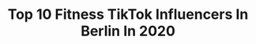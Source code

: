 ---
title: Top 10 Fitness TikTok Influencers In Berlin In 2020
description: >-
  Find top fitness TikTok influencers in Berlin in 2020. Most popular hashtags: #berlin #fitness #workout #party.
platform: TikTok
profiles:
  - username: "dailydoseoffashion"
    fullname: >-
      Cassy Anna💗
    location: "Germany"
    followers: 3491
    engagement: 909
    commentsToLikes: 0.028190
    id: ck9r99j2ifoi80j78fbqj4o0t
    verified: false
    hashtags: "#abs, #squatchallenge, #disney, #xoxogosipgirl"
  - username: "emmakantt"
    fullname: >-
      die Emma 🌞
    location: "Germany"
    followers: 159086
    engagement: 1142
    commentsToLikes: 0.007459
    id: ck81swwittq1w0j78mhlo8wj6
    verified: false
    hashtags: "#homeworkout, #dancechallenge, #style, #crush"
  - username: "kaihou718"
    fullname: >-
      user2430847450557
    location: "Germany"
    followers: 13784
    engagement: 943
    commentsToLikes: 0.008810
    id: cka0kfhm3mf5c0i78ge0qdhzp
    verified: false
    hashtags: "#dancemonkey, #kickups, #robbailey, #radioacitive"
  - username: "isek_"
    fullname: >-
      Isek_
    location: "Germany"
    followers: 10172
    engagement: 549
    commentsToLikes: 0.014468
    id: ck8koavrdgw340j78nmgucivc
    verified: false
    hashtags: "#herbst, #shooting, #berlin, #sunset"
  - username: "leliworld.official"
    fullname: >-
      leliworld
    location: "Germany"
    followers: 46196
    engagement: 2182
    commentsToLikes: 0.031609
    id: ck9v7as2l5ba80j78knes6cha
    verified: false
    hashtags: "#news, #glowcon, #robbiebubble, #showlove"
  - username: "talha.651"
    fullname: >-
      Talha
    location: "Germany"
    followers: 25927
    engagement: 1441
    commentsToLikes: 0.010619
    id: cka9omkhw5wlf0i78bkknb5bg
    verified: false
    hashtags: "#fy, #sport, #berlin, #girls"
  - username: "luckyzeus63"
    fullname: >-
      🍀Lucky Zeus⚡️
    location: "Germany"
    followers: 6329
    engagement: 2083
    commentsToLikes: 0.234096
    id: ckal869z7i6eg0i78r3zkoezv
    verified: false
    hashtags: "#musiker, #music, #fastenbrechen, #tiktokdance"
  - username: "fatcomedy1"
    fullname: >-
      FATCOMEDY
    location: "Germany"
    followers: 1049310
    engagement: 954
    commentsToLikes: 0.008352
    id: ck9rms9ek4d300j78vnboypgc
    verified: true
    hashtags: "#tiktok, #tired, #cocacola, #dance"
  - username: "chillis.life"
    fullname: >-
      Chilli
    location: "Germany"
    followers: 52413
    engagement: 1025
    commentsToLikes: 0.041232
    id: ck81t19pquo6z0j78uko3ulso
    verified: false
    hashtags: "#schlemmerei, #protein, #boottyworkout, #abstraining"
  - username: "stronghijabi"
    fullname: >-
      Strong Hijabi
    location: "Germany"
    followers: 14059
    engagement: 759
    commentsToLikes: 0.046152
    id: ck9grjapte8ue0j78u8r7qxp2
    verified: false
    hashtags: "#music, #thankyou, #againstracism, #ern"
---
